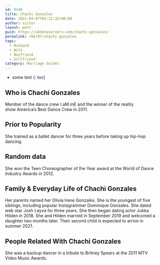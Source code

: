 ```yaml
---
id: 8146
title: Chachi Gonzales
date: 2021-04-07T05:12:32+00:00
author: victor
layout: post
guid: https://ukdataservers.com/chachi-gonzales/
permalink: /04/07/chachi-gonzales
tags:
  - Husband
  - Wife
  - Boyfriend
  - Girlfriend
category: Marriage Guides
---
```


* some text
{: toc}


## Who is Chachi Gonzales



Member of the dance crew I.aM.mE and the winner of the reality show America&#8217;s Best Dance Crew in 2011.

                
                
                
## Prior to Popularity



She trained as a ballet dancer for three years before taking up hip-hop dancing.

                
                
                
## Random data



She won the Teen Choreographer of the Year award at the World of Dance Industry Awards in 2012.

                
                
                
## Family & Everyday Life of Chachi Gonzales



Her parents named her Olivia Irene Gonzales. She is the youngest of five siblings, including popular Instagrammer Dominique Gonzales. She dated web star Josh Leyva for three years. She then began dating actor Jukka Hilden in 2018. She and Hilden married in September 2019 and welcomed a daughter two months later. Their second child is expected to arrive in summer 2021.

                
                
                
## People Related With Chachi Gonzales



She was a backup dancer in a tribute to Britney Spears at the 2011 MTV Video Music Awards.

                
              
            
          
          
          